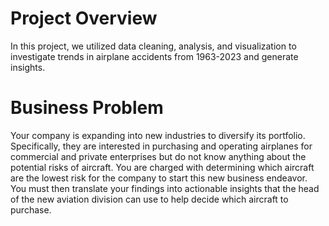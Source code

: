 # Project Overview
In this project, we utilized data cleaning, analysis, and visualization to investigate trends in airplane accidents from 1963-2023 and generate insights.

# Business Problem
Your company is expanding into new industries to diversify its portfolio. Specifically, they are interested in purchasing and operating airplanes for commercial and private enterprises but do not know anything about the potential risks of aircraft. You are charged with determining which aircraft are the lowest risk for the company to start this new business endeavor. You must then translate your findings into actionable insights that the head of the new aviation division can use to help decide which aircraft to purchase.
